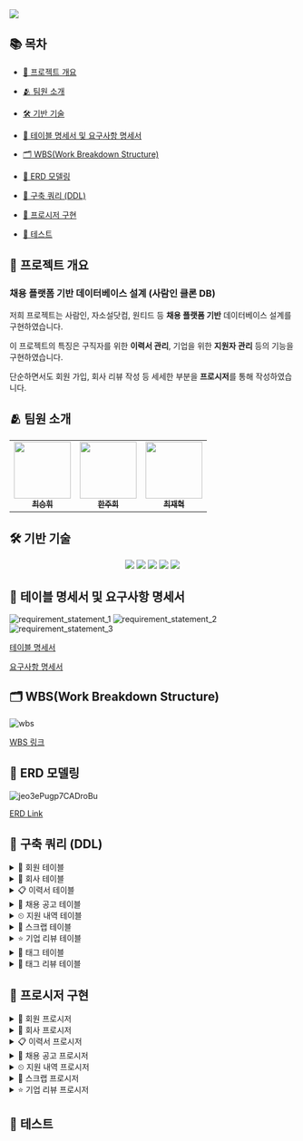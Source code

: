 <img src="https://capsule-render.vercel.app/api?type=waving&color=auto&height=250&section=header&text=7%20Team%20Job%20Market&desc=DB%20프로젝트&fontAlignY=35&descAlign=80&descAlignY=50&fontSize=80" />

## 📚 목차

- [📌 프로젝트 개요](#-프로젝트-개요)

- [🫂 팀원 소개](#-팀원-소개)

- [🛠️ 기반 기술](#%EF%B8%8F-기반-기술)

- [📄 테이블 명세서 및 요구사항 명세서](#-테이블-명세서-및-요구사항-명세서)
    
- [🗂️ WBS(Work Breakdown Structure)](#%EF%B8%8F-wbswork-breakdown-structure)
    
- [🧩 ERD 모델링](#-erd-모델링)
    
- [📌 구축 쿼리 (DDL)](#-구축-쿼리-ddl)

- [📌 프로시저 구현](#-프로시저-구현)
    
- [🧪 테스트](#-테스트)
    

## 📌 프로젝트 개요

### 채용 플랫폼 기반 데이터베이스 설계 (사람인 클론 DB)

저희 프로젝트는 사람인, 자소설닷컴, 원티드 등 **채용 플랫폼 기반** 데이터베이스 설계를 구현하였습니다.

이 프로젝트의 특징은 구직자를 위한 **이력서 관리**, 기업을 위한 **지원자 관리** 등의 기능을 구현하였습니다.

단순하면서도 회원 가입, 회사 리뷰 작성 등 세세한 부분을 **프로시저**를 통해 작성하였습니다.


## 🫂 팀원 소개

<table align="center">
  <tbody>
    <tr>
      <td align="center"><a href="https://github.com/kishinoa"><img src="https://avatars.githubusercontent.com/u/109147221?v=4" width="100px;" alt=""/><br /><sub><b> 최승휘 </b></sub></a><br /></td>
      <td align="center"><a href="https://github.com/jh-story"><img src="https://avatars.githubusercontent.com/u/189600163?v=4" width="100px;" alt=""/><br /><sub><b> 한주희 </b></sub></a><br /></td>
      <td align="center"><a href="https://github.com/chaserChoi"><img src="https://avatars.githubusercontent.com/u/146907065?v=4" width="100px;" alt=""/><br /><sub><b> 최재혁 </b></sub></a><br /></td>
    </tr>
  </tbody>
</table>


## 🛠️ 기반 기술

<p align="center">
  <img src="https://img.shields.io/badge/MariaDB-003545?style=for-the-badge&logo=mariadb&logoColor=white" />
  <img src="https://img.shields.io/badge/ERDCloud-1F1F1F?style=for-the-badge&logo=cloud&logoColor=white" />
  <img src="https://img.shields.io/badge/MySQL%20Workbench-4479A1?style=for-the-badge&logo=mysql&logoColor=white" />
  <img src="https://img.shields.io/badge/DataGrip-000000?style=for-the-badge&logo=datagrip&logoColor=white" />
  <img src="https://img.shields.io/badge/SQL-336791?style=for-the-badge&logo=sqlite&logoColor=white" />
</p>


## 📄 테이블 명세서 및 요구사항 명세서

![requirement_statement_1](https://github.com/user-attachments/assets/f3e5c12f-6f44-44a5-93f1-c57533d88471)
![requirement_statement_2](https://github.com/user-attachments/assets/8eefa237-f1a0-4689-9983-7061393b32e3)
![requirement_statement_3](https://github.com/user-attachments/assets/59865f17-67d1-4515-8535-c439ab07c543)

[테이블 명세서](https://docs.google.com/spreadsheets/d/1hTqacqHRHbYbnGm-4wQmmA5KcH_lW9ZH21sl9GiFgTY/edit?gid=356922980#gid=356922980)

[요구사항 명세서](https://docs.google.com/spreadsheets/d/1hTqacqHRHbYbnGm-4wQmmA5KcH_lW9ZH21sl9GiFgTY/edit?gid=933404418#gid=933404418)


## 🗂️ WBS(Work Breakdown Structure)

![wbs](https://github.com/user-attachments/assets/ee96ccc6-54c3-4564-a292-d3ab4e0475fa)

[WBS 링크](https://docs.google.com/spreadsheets/d/1hTqacqHRHbYbnGm-4wQmmA5KcH_lW9ZH21sl9GiFgTY/edit?gid=0#gid=0)


## 🧩 ERD 모델링

![jeo3ePugp7CADroBu](https://github.com/user-attachments/assets/ed9d11ec-1453-4edf-8ab0-c659f78f169d)

[ERD Link](https://www.erdcloud.com/d/jeo3ePugp7CADroBu)


## 📌 구축 쿼리 (DDL)

<details>
<summary>🙆 회원 테이블</summary>
<div>

```sql
create table member (
    id			bigint primary key auto_increment,
    email			varchar(255) not null unique,
    name			varchar(255) not null,
    password		varchar(255) not null,
    account_date	datetime not null default CURRENT_TIMESTAMP,
    member_type		enum('user', 'company') default 'user',
    state			enum('online', 'offline', 'withdraw') default 'offline'
)
```

</div>
</details>
<details>
<summary>🏢 회사 테이블</summary>
<div markdown="1">

```sql
create table company (
    id			bigint primary key auto_increment,
    name			varchar(255) not null,
    address			varchar(255) not null,
    homepage		varchar(255) not null,
    phone_number	varchar(255) not null,
    member_id		bigint not null,
    foreign key(member_id) references member(id)
);
```

</div>
</details>
<details>
<summary>📋 이력서 테이블</summary>
<div markdown="1">

```sql
create table resume (
    id			bigint primary key auto_increment,
    title			varchar(255) not null,
    contents		varchar(1000) not null,
    create_time		datetime not null default CURRENT_TIMESTAMP,
    update_time		datetime,
    member_id		bigint not null,
    foreign key(member_id) references member(id)
);
```

</div>
</details>
<details>
<summary>📣 채용 공고 테이블</summary>
<div markdown="1">

```sql
create table job_posting (
    id			bigint primary key auto_increment,
    title			varchar(255) not null,
    contents		varchar(255) not null,
    career			varchar(1000) not null,
    salary			varchar(255) not null,
    category		varchar(255) not null,
    state			enum('hiring', 'deadline') default 'hiring',
    create_time		datetime not null default CURRENT_TIMESTAMP,
    deadline		datetime,
    company_id		bigint not null,
    foreign key(company_id) references company(id)
);
```

</div>
</details>
<details>
<summary>⏲ 지원 내역 테이블</summary>
<div markdown="1">

```sql
create table appli_record (
    id			bigint primary key auto_increment,
    resume_id		bigint not null,
    posting_id		bigint not null,
    appli_time		datetime not null default CURRENT_TIMESTAMP,
    result          enum('apply', 'passed', 'failed') not null default 'apply',
    foreign key(resume_id) references resume(id),
    foreign key(posting_id) references job_posting(id)
);
```

</div>
</details>
<details>
<summary>📎 스크랩 테이블</summary>
<div markdown="1">

```sql
create table scrap (
    id			bigint primary key auto_increment,
    member_id		bigint not null,
    posting_id		bigint not null,
    scrap_time		datetime not null default CURRENT_TIMESTAMP,
    foreign key(member_id) references member(id),
    foreign key(posting_id) references job_posting(id)
);
```

</div>
</details>
<details>
<summary>⭐ 기업 리뷰 테이블</summary>
<div markdown="1">

```sql
create table review (
    id			bigint primary key auto_increment,
    rating			decimal(2, 1) not null default 0.0,
    contents		varchar(1000) not null,
    create_time		datetime not null default CURRENT_TIMESTAMP,
    update_time		datetime,
    member_id		bigint not null,
    company_id		bigint not null,
    foreign key(member_id) references member(id),
    foreign key(company_id) references company(id)
);
```

</div>
</details>
<details>
<summary>🔖 태그 테이블</summary>
<div markdown="1">

```sql
create table tag (
    id			bigint primary key auto_increment,
    contents		varchar(255)
);
```

</div>
</details>
<details>
<summary>🔖 태그 리뷰 테이블</summary>
<div markdown="1">

```sql
create table tag_review (
    id			bigint primary key auto_increment,
    tag_id			bigint not null,
    review_id		bigint not null,
    foreign key(review_id) references review(id),
    foreign key(tag_id) references tag(id)
);
```

</div>
</details>


## 📌 프로시저 구현

<details>
<summary>🙆 회원 프로시저</summary>
<div>    
<details>  
<summary> 회원 가입 </summary>
    
```sql
delimiter //
CREATE PROCEDURE signup (in emailInput varchar(255), in nameInput varchar(255), in passwordInput varchar(255), in typeInput int)
begin
	if (select 1=1 from member where email = emailInput) then
		signal sqlstate '45000' set message_text = '이미 가입된 계정입니다.';
	else 
		if typeInput = 0 then
			insert into member(email, name, password) values(emailInput, nameInput, passwordInput);
            select '개인계정 가입 완료!' as message;
		else 
			insert into member(email, name, password, member_type) values(emailInput, nameInput, passwordInput, 'company');
            select '회사계정 가입 완료!' as message;
		end if;
	end if;
end //
delimiter ;
```

```sql
call signup('aa@naver.com', '호날두', '1234', 0);
call signup('ab@naver.com', '손흥민', '1234', 0);
call signup('ac@naver.com', '김민재', '1234', 0);
call signup('ad@naver.com', '메시', '1234', 1);
call signup('ae@naver.com', '홍명보', '1234', 1);
```

![회원_등록](https://github.com/user-attachments/assets/dd52741d-81ce-48cf-9937-88d74274ec56)

</details>
<details>
    
<summary> 로그인 </summary>
    
```sql
-- 로그인 프로시저
delimiter //
create procedure login (in emailInput varchar(255), in passwordInput varchar(255))
begin
	select password into @password from member where email = emailInput;
	if (select 1=1 from member where email = emailInput) then
		if @password = passwordInput then
			update member set state = 'online' where email = emailInput;
			select '로그인 완료!' as message;
		else
			signal sqlstate '45000' set message_text = '비밀번호가 틀렸습니다.';
		end if;
	else 
		signal sqlstate '45000' set message_text = '존재하지 않는 계정입니다.';
	end if;
end //
delimiter ;
```

```sql
call login('aa@naver.com', '1234');
```

![로그인](https://github.com/user-attachments/assets/e210efa2-6bee-405c-8f10-2373390c7e89)

</details>
<details>
    
<summary> 로그아웃 </summary>
    
```sql
-- 로그아웃 프로시저
delimiter //
create procedure logout (in emailInput varchar(255), in passwordInput varchar(255))
begin
	select password, state into @password, @state from member where email = emailInput;
	if (select 1=1 from member where email = emailInput) then
		if @password = passwordInput then
			if @state = 'online' then
				update member set state = 'offline' where email = emailInput;
				select '로그아웃 완료!' as message;
			else
				signal sqlstate '45000' set message_text = '온라인 상태가 아닙니다.';
			end if;
		else
			signal sqlstate '45000' set message_text = '비밀번호가 틀렸습니다.';
		end if;
	else 
		signal sqlstate '45000' set message_text = '존재하지 않는 계정입니다.';
	end if;
end //
delimiter ;
```

```sql
call logout('aa@naver.com', '1234');
```

![로그아웃](https://github.com/user-attachments/assets/8e6f551b-4831-48d1-9108-f980b539fc19)

</details>
<details>
    
<summary> 유저 정보 수정 </summary>
    
```sql
-- 유저 정보 수정 프로시저
delimiter //
create procedure userupdate (in emailInput varchar(255), in nameInput varchar(255), in passwordInput varchar(255))
begin
	select state into @state from member where email = emailInput;
	if (select 1=1 from member where email = emailInput) then
		if @state = 'online' then
			update member set name = nameInput, password = passwordInput where email = emailInput;
			select '회원정보 수정 완료!' as message;
		else
			signal sqlstate '45000' set message_text = '오프라인 상태입니다.';
		end if;
	else 
		signal sqlstate '45000' set message_text = '존재하지 않는 계정입니다.';
	end if;
end //
delimiter ;
```

```sql
call userupdate('aa@naver.com', '호날두', '0123');
```

![유저_정보_수정](https://github.com/user-attachments/assets/62df38c0-3609-40e3-8609-9d8bc21a222e)

</details>
<details>
    
<summary> 회원 탈퇴 </summary>
    
```sql
-- 회원 탈퇴 프로시저
delimiter //
create procedure withdrawal (in emailInput varchar(255), in passwordInput varchar(255))
begin
	select state, password into @state, @password from member where email = emailInput;
	if (select 1=1 from member where email = emailInput) then
		if @state = 'online' then
			if @password = passwordInput then
				update member set state = 'withdraw' where email = emailInput;
				select '회원 탈퇴 완료!' as message;
			else
				signal sqlstate '45000' set message_text = '비밀번호가 틀렸습니다.';
			end if;
		else
			signal sqlstate '45000' set message_text = '오프라인 상태입니다.';
		end if;
	else 
		signal sqlstate '45000' set message_text = '존재하지 않는 계정입니다.';
	end if;
end //
delimiter ;
```

```sql
call withdrawal('aa@naver.com', '0123');
```

![회원_탈퇴](https://github.com/user-attachments/assets/23d23bc0-8600-4e04-83c0-3bf6e7d045c5)

</details>
<details>
    
<summary> 회원 복구 </summary>
    
```sql
-- 회원 복구 프로시저
delimiter //
create procedure recovery (in emailInput varchar(255), in passwordInput varchar(255))
begin
	select state, password into @state, @password from member where email = emailInput;
	if (select 1=1 from member where email = emailInput) then
		if @state = 'withdraw' then
			if @password = passwordInput then
				update member set state = 'offline' where email = emailInput;
				select '회원복구 완료!' as message;
			else
				signal sqlstate '45000' set message_text = '비밀번호가 틀렸습니다.';
			end if;
		else
			signal sqlstate '45000' set message_text = '탈퇴한 계정이 아닙니다.';
		end if;
	else 
		signal sqlstate '45000' set message_text = '탈퇴한 계정이 아닙니다.';
	end if;
end //
delimiter ;
```

```sql
call recovery('aa@naver.com', '0123');
```

![회원_복구](https://github.com/user-attachments/assets/5d2d4054-69e7-45f5-9c1c-485bc62eeec3)

</details>
</div>
</details>

<details>
<summary>🏢 회사 프로시저</summary>
<div markdown="1">

<details>  
<summary> 회사 정보 등록 & 수정 </summary>
    
```sql
-- 회사 정보 등록 and 수정 프로시저
delimiter //
create procedure companyinup (in emailInput varchar(255), in companynameInput varchar(255), in addressInput varchar(255), in homepageInput varchar(255), in phonenumInput varchar(255))
begin
	select state, member_type, id into @state, @type, @id from member where email = emailInput;
	if (select 1=1 from member where email = emailInput) then
		if @state = 'online' then
			if @type = 'company' then
				if (select 1=1 from company where member_id = @id) then
					update company set name = companynameInput, address = addressInput, homepage = homepageInput, phone_number = phonenumInput where member_id = @id;
					select '회사정보 수정 완료!' as message;
				else
					insert into company(name, address, homepage, phone_number, member_id) values(companynameInput, addressInput, homepageInput, phonenumInput, @id);
					select '회사정보 등록 완료!' as message;
				end if;
			else
				signal sqlstate '45000' set message_text = '회사 계정만 등록 가능';
			end if;
		else
			signal sqlstate '45000' set message_text = '온라인상태가 아닙니다.';
		end if;
	else 
		signal sqlstate '45000' set message_text = '존재하지 않는 계정입니다.';
	end if;
end //
delimiter ;
```

```sql
-- 등록
call companyinup('ad@naver.com', '바르셀로나', '스페인 바르셀로나', 'www.ad.com', '010-1234-5678');

-- 수정 (프로시저 같음)
call companyinup('ad@naver.com', '바르셀로나', '스페인 바르셀로나', 'www.ad.com', '010-1234-1234');
```

![회사_정보_등록](https://github.com/user-attachments/assets/05c5db8b-55b7-4976-b135-e9f4add1e74f)

![회사_수정](https://github.com/user-attachments/assets/10b0d88b-2d60-4f8c-979d-c6df71c48a9c)

</details>
<details>
    
<summary> 회사 정보 삭제 </summary>
    
```sql
-- 회사 정보 삭제 프로시저
delimiter //
create procedure companydel (in emailInput varchar(255))
begin
	select state, member_type, id into @state, @type, @id from member where email = emailInput;
	if (select 1=1 from member where email = emailInput) then
		if @state = 'online' then
			if @type = 'company' then
				if (select 1=1 from company where member_id = @id) then
					delete from company where member_id = @id;
					select '회사 정보 삭제 완료!' as message;
				else
					signal sqlstate '45000' set message_text = '등록한 회사 정보가 없음';
				end if;
			else
				signal sqlstate '45000' set message_text = '회사 계정만 삭제 가능';
			end if;
		else
			signal sqlstate '45000' set message_text = '온라인 상태가 아닙니다.';
		end if;
	else 
		signal sqlstate '45000' set message_text = '존재하지 않는 계정입니다.';
	end if;
end //
delimiter ;
```

```sql
call companydel('ad@naver.com');
```

![회사_삭제](https://github.com/user-attachments/assets/741a9363-4f33-4732-b569-3eb2a29558a9)

</details>
</div>
</details>

<details>
<summary>📋 이력서 프로시저</summary>
<div markdown="1">

<details>  
<summary> 이력서 등록 </summary>
    
```sql
-- 이력서 등록 프로시저
-- 개인 계정 -> 이력서 등록 (제목, 내용)
DELIMITER //
create procedure RESUME_001(
    in titleInput varchar(255),
    in contentsInput varchar(1000),
    in memberIdInput bigint
)
begin
    if exists(select 1 from member where id = memberIdInput and member_type = 'user' and state = 'online') then
        if (select 1 from resume where member_id = memberIdInput and title = titleInput) then
            -- 이미 등록된 이력서 제목이 존재하는 경우 오류 발생
            signal sqlstate '45000' set message_text = '이미 등록된 이력서 제목이 존재합니다.';
        else
            insert into resume (title, contents, member_id)
                values (titleInput, contentsInput, memberIdInput);

            -- 이력서 등록 성공 메세지
            select '이력서 등록 완료!' as message;
        end if;
    else
        -- 개인 계정이 아닌 경우 오류 발생
        signal sqlstate '45000' set message_text = '개인 계정만 등록 가능!';
    end if;
end //
delimiter ;
```

```sql
call RESUME_001('이력서1', '바르셀로나 지원합니다.', 1);
call RESUME_001('이력서2', '국가대표 공격수 지원합니다.', 2);
call RESUME_001('이력서3', '국가대표 수비수 지원합니다.', 3);
```

![이력서_등록](https://github.com/user-attachments/assets/95aa9992-c1d0-4407-85b5-dc434d025f4b)

</details>
<details>
    
<summary> 이력서 수정 </summary>
    
```sql
-- 이력서 수정 프로시저
-- 이력서 내용 수정
delimiter //
create procedure RESUME_002(
    in memberIdInput bigint, 
    in idInput bigint,
    in titleInput varchar(255),
    in contentsInput varchar(1000))
begin
    -- 이력서 ID가 존재하는지 확인
    if exists(select 1 from member where id = memberIdInput and member_type = 'user' and state = 'online') then
        update resume
        set title = titleInput,
            contents = contentsInput,
            update_time = CURRENT_TIMESTAMP
        where id = idInput;

        select '이력서가 수정되었습니다.' as message;
    else
        -- 개인 계정이 아닌 경우 오류 발생
        signal sqlstate '45000' set message_text = '개인 계정 및 online 상태만 수정 가능!';
    end if;
end //
delimiter ;
```

```sql
call RESUME_002(3, 3, '이력서4', '국가대표 수비수 지원합니다.');
```

![이력서_수정](https://github.com/user-attachments/assets/89e552f1-8f08-45b1-8072-30c122e4b75d)

</details>
<details>
    
<summary> 이력서 삭제 </summary>
    
```sql
-- 이력서 삭제 프로시저
-- ✔️ 회사 계정 → 공고 삭제
delimiter //
create procedure RESUME_003(
    in memberIdInput bigint, 
    in idInput bigint
)
begin
    if exists(select 1 from member where id = memberIdInput and member_type = 'user' and state = 'online') then
        delete from resume
        where id = idInput;

        select '이력서가 삭제되었습니다.' as message;
    else
        -- 개인 계정이 아닌 경우 오류 발생
        signal sqlstate '45000' set message_text = '개인 계정 및 online 상태만 삭제 가능!';
    end if;
end //
delimiter ;
```

```sql
call RESUME_003(3, 3);
```

![이력서_삭제](https://github.com/user-attachments/assets/bf7a025d-c5f5-471c-ba8f-b31541d7cd6d)

</details>

</div>
</details>

<details>
<summary>📣 채용 공고 프로시저</summary>
<div markdown="1">

<details>  
<summary> 공고 등록 </summary>
    
```sql
-- 공고 등록 프로시저
-- ✔️ 회사 계정 → 공고 등록 가능
-- 제목, 내용, 경력, 연봉, 마감시간, 카테고리, 상태
delimiter //
create procedure POSTING_001(
    IN memberIdInput BIGINT,
    IN titleInput VARCHAR(255),
    IN contentsInput VARCHAR(255),
    IN careerInput VARCHAR(1000),
    IN salaryInput VARCHAR(255),
    IN categoryInput VARCHAR(255),
    IN deadlineInput DATETIME
)
begin
    -- 회사 계정 ID 변수
    declare v_company_id bigint;

    -- 회사 계정 확인
    if exists(select 1 from member where id = memberIdInput and member_type = 'company' and state = 'online') then
        -- 회사 ID 조회
        select id into v_company_id from company where member_id = memberIdInput;

        -- 채용 공고 등록
        insert into job_posting(title, contents, career, salary, category, deadline, company_id)
            VALUES (titleInput, contentsInput, careerInput, salaryInput, categoryInput, deadlineInput, v_company_id);
    else
        -- 회사 계정이 아닌 경우 오류 발생
        signal sqlstate '45000' set message_text = '회사 계정만 등록 가능';
    end if;
end //
delimiter ;
```

```sql
call POSTING_001(4, '선수모집', '선수 구합니다', '1년', '3000만원', '스포츠', '2025-06-10');
call POSTING_001(5, '국가대표 모집', '선수 구합니다', '1년', '3000만원', '스포츠', '2025-06-09');
```

![공고_등록](https://github.com/user-attachments/assets/d59500f8-6ca7-4d48-b1ef-6d6d56b1809a)

</details>
<details>
    
<summary> 공고 수정 </summary>
    
```sql
-- 공고 수정 프로시저
-- ✔️ 회사 계정 → 원하는 공고 수정 가능
-- 제목, 내용, 경력, 연봉, 마감시간, 카테고리
delimiter //
create procedure POSTING_002(
    in memberIdInput bigint,
    in postingIdInput bigint,
    in titleInput varchar(255),
    in contentsInput varchar(255),
    in careerInput varchar(1000),
    in salaryInput varchar(255),
    in categoryInput varchar(255),
    in deadlineInput datetime
)
begin
    -- 회사 계정 ID 변수
    declare v_company_id bigint;

    -- 회사 계정 확인
    if exists(select 1 from member where id = memberIdInput and member_type = 'company' and state = 'online') then
        select id into v_company_id from company where member_id = memberIdInput;

        -- 공고 ID & 회사 ID 일치한지 확인
        if exists(select 1 from job_posting where id = postingIdInput and company_id = v_company_id) then
            update job_posting
            set title = titleInput,
                contents = contentsInput,
                career = careerInput,
                salary = salaryInput,
                category = categoryInput,
                deadline = deadlineInput
            where id = postingIdInput;
        else
            -- 공고가 존재하지 않거나 수정 권한이 없는 경우(회사ID 다른 경우) 오류 발생
            signal sqlstate '45000' set message_text = '수정 권한이 없거나 존재하지 않는 공고입니다.';
        end if;
    else
        -- 회사 계정이 아닌 경우 오류 발생
        signal sqlstate '45000' set message_text = '회사 계정만 수정 가능!';
    end if;
end //
delimiter ;
```

```sql
call POSTING_002(4, 1, '선수모집', '선수 구합니다', '1년', '3500만원', '스포츠', '2025-06-10');
```

![공고_수정](https://github.com/user-attachments/assets/beab0ec5-fb90-4fb6-924c-5d854bd1bbcf)

</details>
<details>
    
<summary> 공고 상태 변경 </summary>
    
```sql
-- 공고 상태 변경 프로시저
-- ✔️ 회사 계정 → 공고 마감시간 지날 시에 상태 변경
# (기본은 고용중(hiring) > 마감(deadline)으로 상태 변경)
delimiter //
create procedure POSTING_003()
begin
    update job_posting
    set state = 'deadline'
    where deadline < now()
    and state = 'hiring';
end //
delimiter ;
```

```sql
call POSTING_003();
```

![공고_상태_등록](https://github.com/user-attachments/assets/609e72f5-c132-4329-9275-c32e523de93d)

</details>
<details>
    
<summary> 공고 삭제 </summary>
    
```sql
-- 공고 삭제 프로시저
-- ✔️ 회사 계정 → 공고 삭제
delimiter //
create procedure POSTING_004(
    in memberIdInput bigint,
    in postingIdInput bigint
)
begin
    -- 회사 계정 ID 변수
    declare v_company_id bigint;

    -- 회사 계정 확인
    if exists(select 1 from member where id = memberIdInput and member_type = 'company' and state = 'online') then
        select id into v_company_id from company where member_id = memberIdInput;

        -- 공고 ID & 회사 ID 일치한지 확인
        if exists(select 1 from job_posting where id = postingIdInput and company_id = v_company_id) then
            delete from job_posting where id = postingIdInput;
        else
            -- 공고가 존재하지 않거나 삭제 권한이 없는 경우(회사ID 다른 경우) 오류 발생
            signal sqlstate '45000' set message_text = '삭제 권한 없거나 존재하지 않는 공고입니다!';
        end if;
    else
        -- 회사 계정이 아닌 경우 오류 발생
        signal sqlstate '45000' set message_text = '회사 계정만 삭제 가능!';
    end if;
end //
delimiter ;
```

```sql
call POSTING_004(5, 2);
```

![공고_삭제](https://github.com/user-attachments/assets/83d57fd1-bd4f-4d2a-914f-a1d1496d0e04)

</details>

</div>
</details>

<details>
<summary>⏲ 지원 내역 프로시저</summary>
<div markdown="1">

<details>
    
<summary> 이력서 지원 </summary>
    
```sql
-- 지원 내역 프로시저
-- 이력서 지원
-- ✔️ 사용자의 이력서를 공고에 지원
delimiter //
create procedure APPLY_001(
    in memberIdInput bigint,
    in resumeIdInput bigint,
    in postingIdInput bigint
)
begin
    declare v_resume_owner bigint;
    declare v_deadline datetime;

    -- 회원 상태 확인
    IF EXISTS (
        select 1 from member
        where id = memberIdInput and state = 'online'
    ) then
        -- 이력서 소유자 확인
        select member_id into v_resume_owner from resume where id = resumeIdInput;
        select deadline into v_deadline from job_posting where id = postingIdInput;

        if v_resume_owner = memberIdInput then
            if v_deadline is null or v_deadline > now() then
                insert into appli_record (resume_id, posting_id)
                values (resumeIdInput, postingIdInput);
            else
                signal sqlstate '45000'
                    set message_text = '해당 공고는 마감되었습니다. 지원할 수 없습니다.';
            end if;
        else
            signal sqlstate '45000'
                set message_text = '해당 이력서는 이 회원의 것이 아닙니다.';
        end if;
    else
        signal sqlstate '45000'
            set message_text = '회원 상태가 online일 경우에만 지원할 수 있습니다.';
    end if;
end //
delimiter ;
```

```sql
call APPLY_001(1, 1, 1);
call APPLY_001(2, 2, 3);
call APPLY_001(3, 4, 3);
```

![지원_내역_조회](https://github.com/user-attachments/assets/6f5d3434-8a03-4362-b67e-d63a4c29b8cc)

</details>
<details>
    
<summary> 지원 상태 변경 (합/불) </summary>
    
```sql
-- 지원 상태 변경(합격, 불합격)
delimiter //
create procedure changeresult (in memIdInput bigint, in postingIdInput bigint, in resumeIdInput bigint)
begin
	select state, member_type into @state, @type from member where id = memIdInput;
	if @type = 'company' then
		if @state = 'online' then
			select state into @post_state from job_posting where id = postingIdInput;
			if @post_state = 'deadline' then
				update appli_record set result = 'passed' where posting_id = postingIdInput and resume_id = resumeIdInput;
				update appli_record set result = 'failed' where posting_id = postingIdInput and result = 'apply';
			else
				signal sqlstate '45000' set message_text = '채용중인 공고 입니다.';
			end if;
		else
			signal sqlstate '45000' set message_text = '온라인 상태가 아닙니다.';
		end if;
	else
		signal sqlstate '45000' set message_text = '회사 계정으로 로그인 하세요.';
	end if;
end //
delimiter ;
```

```sql
call changeresult(5, 3, 2);
```

![지원결과상태변경](https://github.com/user-attachments/assets/f7967d1f-ebc4-4c97-b99e-319c9513adb6)

</details>

</div>
</details>

<details>
<summary>📎 스크랩 프로시저</summary>
<div markdown="1">

<details>
    
<summary> 스크랩 추가 </summary>
    
```sql
-- 스크랩 추가
delimiter //
create procedure scrapinsert (in memIdInput bigint, in postingIdInput bigint)
begin
	select state, member_type into @state, @type from member where id = memIdInput;
	if @type = 'user' then
		if @state = 'online' then
			select state into @post_state from job_posting where id = postingIdInput;
			if @post_state = 'hiring' then
				insert into scrap(member_id, posting_id) values(memIdInput, postingIdInput);
                select '스크랩 추가 완료!' as message;
			else
				signal sqlstate '45000' set message_text = '채용중인 공고가 아닙니다.';
			end if;
		else
			signal sqlstate '45000' set message_text = '온라인 상태가 아닙니다.';
		end if;
	else
		signal sqlstate '45000' set message_text = '개인 계정으로 로그인 하세요.';
	end if;
end //
delimiter ;
```

```sql
call scrapinsert(1, 1);
```

![스크랩_추가](https://github.com/user-attachments/assets/3ba6b88e-37eb-4d29-8862-315c22fa0cb0)

</details>
<details>
    
<summary> 스크랩 삭제 </summary>
    
```sql
-- 스크랩 삭제
delimiter //
create procedure scrapdelete (in memIdInput bigint, in scrapIdInput bigint)
begin
	select state, member_type into @state, @type from member where id = memIdInput;
	if @type = 'user' then
		if @state = 'online' then
			if (select 1=1 from scrap where id = scrapIdInput) then
				if (select 1=1 from scrap where id = scrapIdInput and member_id = memIdInput) then
					delete from scrap where id = scrapIdInput;
                    select '스크랩 삭제 완료!' as message;
				else
					signal sqlstate '45000' set message_text = '본인 스크랩이 아닙니다.';
				end if;
			else
				signal sqlstate '45000' set message_text = '스크랩이 존재하지 않습니다.';
			end if;
		else
			signal sqlstate '45000' set message_text = '온라인 상태가 아닙니다.';
		end if;
	else
		signal sqlstate '45000' set message_text = '개인 계정으로 로그인 하세요.';
	end if;
end //
delimiter ;
```

```sql
call scrapdelete(1, 1);
```

![스크랩_삭제](https://github.com/user-attachments/assets/90a37e59-35fc-4db2-b7cc-8d180b2d785a)

</details>

</div>
</details>

<details>
<summary>⭐ 기업 리뷰 프로시저</summary>
<div markdown="1">

<details>
    
<summary> 리뷰 생성 </summary>
    
```sql
-- 리뷰 생성
delimiter //
create procedure reviewinsert (in memIdInput bigint, in companyIdInput bigint, in ratingInput decimal(2,1), in contentsInput varchar(1000), in tagInput varchar(255))
begin
	select state, member_type into @state, @type from member where id = memIdInput;
	if @type = 'user' then
		if @state = 'online' then
			if (select 1=1 from review where member_id = memIdInput and company_id = companyIdInput) then
				signal sqlstate '45000' set message_text = '이미 평가한 회사입니다.';
			else 
				insert into review(rating, contents, member_id, company_id) values(ratingInput, contentsInput, memIdInput, companyIdInput);
				select id into @review_id from review order by id desc limit 1;
				if (select 1=1 from tag where contents = tagInput) then
					select id into @tag_id from tag where contents = tagInput;
				else
					insert into tag(contents) values(tagInput);
					select id into @tag_id from tag order by id desc limit 1;
				end if;
				insert into tag_review(review_id, tag_id) values(@review_id, @tag_id);
                select '리뷰 등록 완료!' as message;
			end if;
		else
			signal sqlstate '45000' set message_text = '온라인 상태가 아닙니다.';
		end if;
	else
		signal sqlstate '45000' set message_text = '개인 계정으로 로그인 하세요.';
	end if;
end //
delimiter ;
```

```sql
call reviewinsert(1, 2, 4.0, '좋아요', 'good');
```

![리뷰_생성](https://github.com/user-attachments/assets/7c45eac7-14d4-4dae-87e4-f2147f6a6cf2)

</details>
<details>
    
<summary> 리뷰 수정 </summary>
    
```sql
-- 리뷰 수정
delimiter //
create procedure reviewupdate (in memIdInput bigint, in reviewIdInput bigint, in ratingInput decimal(2,1), in contentsInput varchar(1000))
begin
	select state, member_type into @state, @type from member where id = memIdInput;
	if @type = 'user' then
		if @state = 'online' then
			if(select 1=1 from review where id = reviewIdInput and member_id = memIdInput) then
				update review set rating = ratingInput, contents = contentsInput, update_time = now() where id = reviewIdInput;
                select '리뷰 수정 완료!' as message;
			else
				signal sqlstate '45000' set message_text = '본인 리뷰가 아닙니다.';
			end if;
		else
			signal sqlstate '45000' set message_text = '온라인 상태가 아닙니다.';
		end if;
	else
		signal sqlstate '45000' set message_text = '개인 계정으로 로그인 하세요.';
	end if;
end //
delimiter ;
```

```sql
call reviewupdate(1, 1, 3.5, '좋아요');
```

![리뷰_수정](https://github.com/user-attachments/assets/1ad067df-0f61-4deb-abfc-6acc934b89cf)

</details>
<details>
    
<summary> 리뷰 삭제 </summary>
    
```sql
-- 리뷰 삭제
delimiter //
create procedure reviewdelete (in memIdInput bigint, in reviewIdInput bigint)
begin
	select state, member_type into @state, @type from member where id = memIdInput;
	if @type = 'user' then
		if @state = 'online' then
			if (select 1=1 from review where id = reviewIdInput and member_id = memIdInput) then
				delete from tag_review where review_id = reviewIdInput;
				delete from review where id = reviewIdInput;
                select '리뷰 삭제 완료!' as message;
			else
				signal sqlstate '45000' set message_text = '본인 리뷰가 아닙니다.';
			end if;
		else
			signal sqlstate '45000' set message_text = '온라인 상태가 아닙니다.';
		end if;
	else
		signal sqlstate '45000' set message_text = '개인 계정으로 로그인 하세요.';
	end if;
end //
delimiter ;
```

```sql
call reviewdelete(1, 1);
```

![리뷰_삭제](https://github.com/user-attachments/assets/d8c8ac2f-878e-4843-b5a8-34de04800601)

</details>

</div>
</details>


## 🧪 테스트
